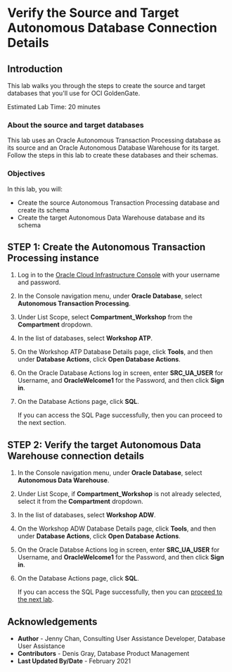 # Verify the Source and Target Autonomous Database Connection Details

## Introduction

This lab walks you through the steps to create the source and target databases that you'll use for OCI GoldenGate.

Estimated Lab Time: 20 minutes

### About the source and target databases

This lab uses an Oracle Autonomous Transaction Processing database as its source and an Oracle Autonomous Database Warehouse for its target. Follow the steps in this lab to create these databases and their schemas.

### Objectives

In this lab, you will:

* Create the source Autonomous Transaction Processing database and create its schema
* Create the target Autonomous Data Warehouse database and its schema


## **STEP 1**: Create the Autonomous Transaction Processing instance

1. Log in to the [Oracle Cloud Infrastructure Console](https://login.us-phoenix-1.oraclecloud.com/) with your username and password.

2. In the Console navigation menu, under **Oracle Database**, select **Autonomous Transaction Processing**.

3. Under List Scope, select **Compartment_Workshop** from the **Compartment** dropdown.

4. In the list of databases, select **Workshop ATP**.

5. On the Workshop ATP Database Details page, click **Tools**, and then under **Database Actions**, click **Open Database Actions**.

6. On the Oracle Database Actions log in screen, enter **SRC\_UA\_USER** for Username, and **OracleWelcome1** for the Password, and then click **Sign in**.

7. On the Database Actions page, click **SQL**.

   If you can access the SQL Page successfully, then you can proceed to the next section.

## **STEP 2:** Verify the target Autonomous Data Warehouse connection details

1. In the Console navigation menu, under **Oracle Database**, select **Autonomous Data Warehouse**.

2. Under List Scope, if **Compartment_Workshop** is not already selected, select it from the **Compartment** dropdown.

3. In the list of databases, select **Workshop ADW**.

4. On the Workshop ADW Database Details page, click **Tools**, and then under **Database Actions**, click **Open Database Actions**.

5. On the Oracle Databse Actions log in screen, enter **SRC\_UA\_USER** for Username, and **OracleWelcome1** for the Password, and then click **Sign in**.

6. On the Database Actions page, click **SQL**.

   If you can access the SQL Page successfully, then you can [proceed to the next lab](#next).

## Acknowledgements
* **Author** - Jenny Chan, Consulting User Assistance Developer, Database User Assistance
* **Contributors** -  Denis Gray, Database Product Management
* **Last Updated By/Date** - February 2021
